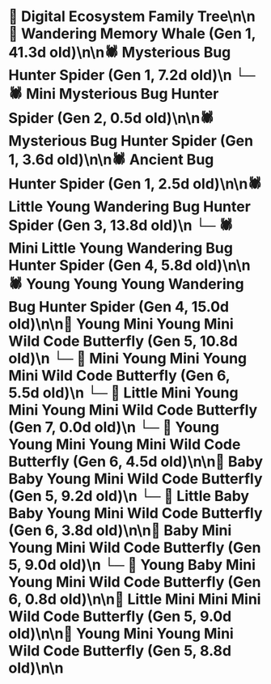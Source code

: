 # 🌳 Digital Ecosystem Family Tree\n\n🐋 Wandering Memory Whale (Gen 1, 41.3d old)\n\n🕷️ Mysterious Bug Hunter Spider (Gen 1, 7.2d old)\n  └─ 🕷️ Mini Mysterious Bug Hunter Spider (Gen 2, 0.5d old)\n\n🕷️ Mysterious Bug Hunter Spider (Gen 1, 3.6d old)\n\n🕷️ Ancient Bug Hunter Spider (Gen 1, 2.5d old)\n\n🕷️ Little Young Wandering Bug Hunter Spider (Gen 3, 13.8d old)\n  └─ 🕷️ Mini Little Young Wandering Bug Hunter Spider (Gen 4, 5.8d old)\n\n🕷️ Young Young Young Wandering Bug Hunter Spider (Gen 4, 15.0d old)\n\n🦋 Young Mini Young Mini Wild Code Butterfly (Gen 5, 10.8d old)\n  └─ 🦋 Mini Young Mini Young Mini Wild Code Butterfly (Gen 6, 5.5d old)\n    └─ 🦋 Little Mini Young Mini Young Mini Wild Code Butterfly (Gen 7, 0.0d old)\n  └─ 🦋 Young Young Mini Young Mini Wild Code Butterfly (Gen 6, 4.5d old)\n\n🦋 Baby Baby Young Mini Wild Code Butterfly (Gen 5, 9.2d old)\n  └─ 🦋 Little Baby Baby Young Mini Wild Code Butterfly (Gen 6, 3.8d old)\n\n🦋 Baby Mini Young Mini Wild Code Butterfly (Gen 5, 9.0d old)\n  └─ 🦋 Young Baby Mini Young Mini Wild Code Butterfly (Gen 6, 0.8d old)\n\n🦋 Little Mini Mini Mini Wild Code Butterfly (Gen 5, 9.0d old)\n\n🦋 Young Mini Young Mini Wild Code Butterfly (Gen 5, 8.8d old)\n\n